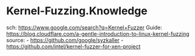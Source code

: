 # Kernel-Fuzzing.Knowledge
sch: https://www.google.com/search?q=Kernel+Fuzzer Guide: https://blog.cloudflare.com/a-gentle-introduction-to-linux-kernel-fuzzing source: - https://github.com/google/syzkaller - https://github.com/intel/kernel-fuzzer-for-xen-project
